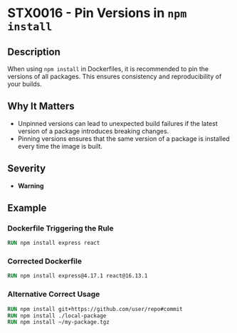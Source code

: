 # STX0016 - Pin Versions in `npm install`

## Description

When using `npm install` in Dockerfiles, it is recommended to pin the versions of all packages. This ensures consistency and reproducibility of your builds.

## Why It Matters

- Unpinned versions can lead to unexpected build failures if the latest version of a package introduces breaking changes.
- Pinning versions ensures that the same version of a package is installed every time the image is built.

## Severity

- **Warning**

## Example

### Dockerfile Triggering the Rule

```dockerfile
RUN npm install express react
```

### Corrected Dockerfile

```dockerfile
RUN npm install express@4.17.1 react@16.13.1
```

### Alternative Correct Usage

```dockerfile
RUN npm install git+https://github.com/user/repo#commit
RUN npm install ./local-package
RUN npm install ~/my-package.tgz
```